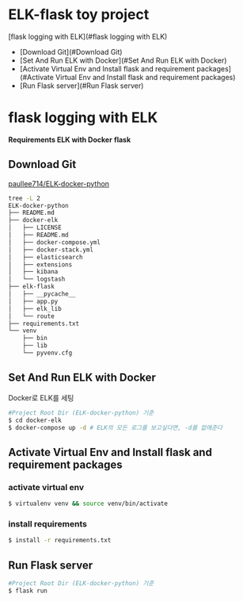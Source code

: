 # ELK-flask toy project

[flask logging with ELK](#flask logging with ELK)
   - [Download Git](#Download Git)
   - [Set And Run ELK with Docker](#Set And Run ELK with Docker)
   - [Activate Virtual Env and Install flask and requirement packages](#Activate Virtual Env and Install flask and requirement packages)
   - [Run Flask server](#Run Flask server)
# flask logging with ELK

**Requirements ELK with Docker**
**flask**

## Download Git

[paullee714/ELK-docker-python](https://github.com/paullee714/ELK-docker-python/tree/54d5bdb24aceef6023eee2c80b0ffe3e866f4edf)

```bash
tree -L 2
ELK-docker-python
├── README.md
├── docker-elk
│   ├── LICENSE
│   ├── README.md
│   ├── docker-compose.yml
│   ├── docker-stack.yml
│   ├── elasticsearch
│   ├── extensions
│   ├── kibana
│   └── logstash
├── elk-flask
│   ├── __pycache__
│   ├── app.py
│   ├── elk_lib
│   └── route
├── requirements.txt
└── venv
    ├── bin
    ├── lib
    └── pyvenv.cfg
```

## Set And Run ELK with Docker

Docker로 ELK를 세팅

```bash
#Project Root Dir (ELK-docker-python) 기준
$ cd docker-elk
$ docker-compose up -d # ELK의 모든 로그를 보고싶다면, -d를 없애준다
```

## Activate Virtual Env and Install flask and requirement packages

### activate virtual env

```bash
$ virtualenv venv && source venv/bin/activate
```

### install requirements

```bash
$ install -r requirements.txt
```

## Run Flask server

```bash
#Project Root Dir (ELK-docker-python) 기준
$ flask run
```